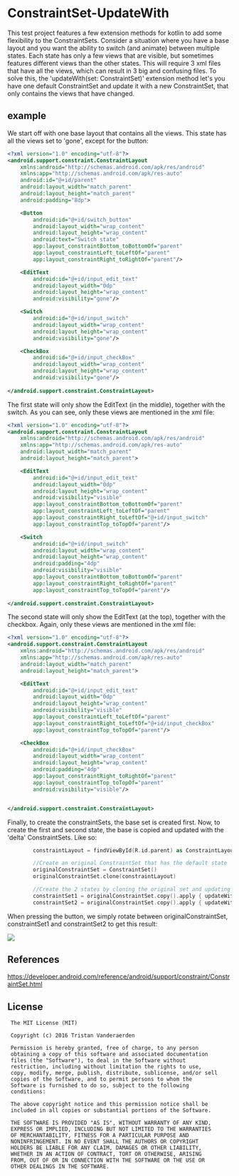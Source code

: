 # ConstraintSet-UpdateWith
This test project features a few extension methods for kotlin to add some flexibility to the ConstraintSets.
Consider a situation where you have a base layout and you want the ability to switch (and animate) between multiple states.
Each state has only a few views that are visible, but sometimes features different views than the other states. This will require 3 xml files that have all the views, which can result in 3 big and confusing files.
To solve this, the 'updateWith(set: ConstraintSet)' extension method let's you have one default ConstraintSet and update it with a new ConstraintSet, that only contains the views that have changed.

## example
We start off with one base layout that contains all the views. This state has all the views set to 'gone', except for the button:
```xml
<?xml version="1.0" encoding="utf-8"?>
<android.support.constraint.ConstraintLayout
    xmlns:android="http://schemas.android.com/apk/res/android"
    xmlns:app="http://schemas.android.com/apk/res-auto"
    android:id="@+id/parent"
    android:layout_width="match_parent"
    android:layout_height="match_parent"
    android:padding="8dp">

    <Button
        android:id="@+id/switch_button"
        android:layout_width="wrap_content"
        android:layout_height="wrap_content"
        android:text="Switch state"
        app:layout_constraintBottom_toBottomOf="parent"
        app:layout_constraintLeft_toLeftOf="parent"
        app:layout_constraintRight_toRightOf="parent"/>

    <EditText
        android:id="@+id/input_edit_text"
        android:layout_width="0dp"
        android:layout_height="wrap_content"
        android:visibility="gone"/>

    <Switch
        android:id="@+id/input_switch"
        android:layout_width="wrap_content"
        android:layout_height="wrap_content"
        android:visibility="gone"/>

    <CheckBox
        android:id="@+id/input_checkBox"
        android:layout_width="wrap_content"
        android:layout_height="wrap_content"
        android:visibility="gone"/>
    
</android.support.constraint.ConstraintLayout>
```

The first state will only show the EditText (in the middle), together with the switch. As you can see, only these views are mentioned in the xml file:
```xml
<?xml version="1.0" encoding="utf-8"?>
<android.support.constraint.ConstraintLayout
    xmlns:android="http://schemas.android.com/apk/res/android"
    xmlns:app="http://schemas.android.com/apk/res-auto"
    android:layout_width="match_parent"
    android:layout_height="match_parent">

    <EditText
        android:id="@+id/input_edit_text"
        android:layout_width="0dp"
        android:layout_height="wrap_content"
        android:visibility="visible"
        app:layout_constraintBottom_toBottomOf="parent"
        app:layout_constraintLeft_toLeftOf="parent"
        app:layout_constraintRight_toLeftOf="@+id/input_switch"
        app:layout_constraintTop_toTopOf="parent"/>

    <Switch
        android:id="@+id/input_switch"
        android:layout_width="wrap_content"
        android:layout_height="wrap_content"
        android:padding="4dp"
        android:visibility="visible"
        app:layout_constraintBottom_toBottomOf="parent"
        app:layout_constraintRight_toRightOf="parent"
        app:layout_constraintTop_toTopOf="parent"/>
    
</android.support.constraint.ConstraintLayout>
```

The second state will only show the EditText (at the top), together with the checkbox. Again, only these views are mentioned in the xml file:
```xml
<?xml version="1.0" encoding="utf-8"?>
<android.support.constraint.ConstraintLayout
    xmlns:android="http://schemas.android.com/apk/res/android"
    xmlns:app="http://schemas.android.com/apk/res-auto"
    android:layout_width="match_parent"
    android:layout_height="match_parent">

    <EditText
        android:id="@+id/input_edit_text"
        android:layout_width="0dp"
        android:layout_height="wrap_content"
        android:visibility="visible"
        app:layout_constraintLeft_toLeftOf="parent"
        app:layout_constraintRight_toLeftOf="@+id/input_checkBox"
        app:layout_constraintTop_toTopOf="parent"/>

    <CheckBox
        android:id="@+id/input_checkBox"
        android:layout_width="wrap_content"
        android:layout_height="wrap_content"
        android:padding="4dp"
        app:layout_constraintRight_toRightOf="parent"
        app:layout_constraintTop_toTopOf="parent"
        android:visibility="visible"/>


</android.support.constraint.ConstraintLayout>
```
Finally, to create the constraintSets, the base set is created first. 
Now, to create the first and second state, the base is copied and updated with the 'delta' ConstraintSets. Like so: 

```Kotlin
        constraintLayout = findViewById(R.id.parent) as ConstraintLayout

        //Create an original ConstraintSet that has the default state
        originalConstraintSet = ConstraintSet()
        originalConstraintSet.clone(constraintLayout)

        //Create the 2 states by cloning the original set and updating it with the constraints of the states
        constraintSet1 = originalConstraintSet.copy().apply { updateWith(this@MainActivity, R.layout.main_state_1) }
        constraintSet2 = originalConstraintSet.copy().apply { updateWith(this@MainActivity, R.layout.main_state_2) }
 ```
 
When pressing the button, we simply rotate between originalConstraintSet, constraintSet1 and constraintSet2 to get this result:

<img src="https://raw.githubusercontent.com/tristanvda/ConstraintSet-UpdateWith/master/resources/demo.gif">

## References
https://developer.android.com/reference/android/support/constraint/ConstraintSet.html

## License
```
 The MIT License (MIT)

 Copyright (c) 2016 Tristan Vanderaerden

 Permission is hereby granted, free of charge, to any person
 obtaining a copy of this software and associated documentation
 files (the "Software"), to deal in the Software without
 restriction, including without limitation the rights to use,
 copy, modify, merge, publish, distribute, sublicense, and/or sell
 copies of the Software, and to permit persons to whom the
 Software is furnished to do so, subject to the following
 conditions:

 The above copyright notice and this permission notice shall be
 included in all copies or substantial portions of the Software.

 THE SOFTWARE IS PROVIDED "AS IS", WITHOUT WARRANTY OF ANY KIND,
 EXPRESS OR IMPLIED, INCLUDING BUT NOT LIMITED TO THE WARRANTIES
 OF MERCHANTABILITY, FITNESS FOR A PARTICULAR PURPOSE AND
 NONINFRINGEMENT. IN NO EVENT SHALL THE AUTHORS OR COPYRIGHT
 HOLDERS BE LIABLE FOR ANY CLAIM, DAMAGES OR OTHER LIABILITY,
 WHETHER IN AN ACTION OF CONTRACT, TORT OR OTHERWISE, ARISING
 FROM, OUT OF OR IN CONNECTION WITH THE SOFTWARE OR THE USE OR
 OTHER DEALINGS IN THE SOFTWARE.
```